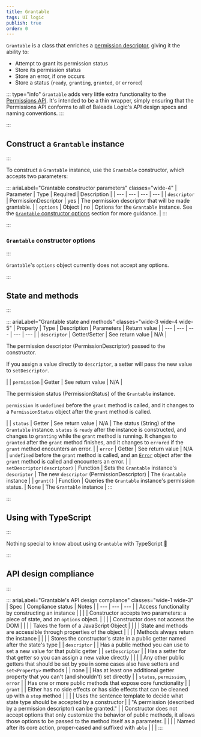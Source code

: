 ```yaml
---
title: Grantable
tags: UI logic
publish: true
order: 0
---
```


`Grantable` is a class that enriches a [permission descriptor](https://developer.mozilla.org/en-US/docs/Web/API/Permissions/query#parameters), giving it the ability to:
- Attempt to grant its permission status
- Store its permission status
- Store an error, if one occurs
- Store a status (`ready`, `granting`, `granted`, or `errored`)


::: type="info"
`Grantable` adds very little extra functionality to the [Permissions API](https://developer.mozilla.org/en-US/docs/Web/API/Permissions). It's intended to be a thin wrapper, simply ensuring that the Permissions API conforms to all of Baleada Logic's API design specs and naming conventions.
:::


:::
## Construct a `Grantable` instance
:::

To construct a `Grantable` instance, use the `Grantable` constructor, which accepts two parameters:

::: ariaLabel="Grantable constructor parameters" classes="wide-4"
| Parameter | Type | Required | Description |
| --- | --- | --- | --- |
| `descriptor` | PermissionDescriptor | yes | The permission descriptor that will be made grantable. |
| `options` | Object | no | Options for the `Grantable` instance. See the [`Grantable` constructor options](#Grantable-constructor-options) section for more guidance. |
:::


:::
### `Grantable` constructor options
:::

`Grantable`'s `options` object currently does not accept any options.


:::
## State and methods
:::

::: ariaLabel="Grantable state and methods" classes="wide-3 wide-4 wide-5"
| Property | Type | Description | Parameters | Return value |
| --- | --- | --- | --- | --- |
| `descriptor` | Getter/Setter | See return value | N/A | <p>The permission descriptor (PermissionDescriptor) passed to the constructor.</p><p>If you assign a value directly to `descriptor`, a setter will pass the new value to `setDescriptor`.</p> |
| `permission` | Getter | See return value | N/A | <p>The permission status (PermissionStatus) of the `Grantable` instance.</p><p>`permission` is `undefined` before the `grant` method is called, and it changes to a `PermissionStatus` object after the `grant` method is called.</p> |
| `status` | Getter | See return value | N/A | The status (String) of the `Grantable` instance. `status` is `ready` after the instance is constructed, and changes to `granting` while the `grant` method is running. It changes to `granted` after the `grant` method finishes, and it changes to `errored` if the `grant` method encounters an error. |
| `error` | Getter | See return value | N/A | `undefined` before the `grant` method is called, and an [`Error`](https://developer.mozilla.org/en-US/docs/Web/JavaScript/Reference/Errors) object after the `grant` method is called and encounters an error. |
| `setDescriptor(descriptor)` | Function | Sets the `Grantable` instance's `descriptor` | The new `descriptor` (PermissionDescriptor) | The `Grantable` instance |
| `grant()` | Function | Queries the `Grantable` instance's permission status. | None | The `Grantable` instance |
:::


:::
## Using with TypeScript
:::

Nothing special to know about using `Grantable` with TypeScript 🚀


:::
## API design compliance
:::

::: ariaLabel="Grantable's API design compliance"  classes="wide-1 wide-3"
| Spec | Compliance status | Notes |
| --- | --- | --- |
| Access functionality by constructing an instance | <BrandApiDesignSpecCheckmark /> |  |
| Constructor accepts two parameters: a piece of state, and an `options` object. | <BrandApiDesignSpecCheckmark /> |  |
| Constructor does not access the DOM | <BrandApiDesignSpecCheckmark /> |  |
| Takes the form of a JavaScript Object | <BrandApiDesignSpecCheckmark /> |  |
| State and methods are accessible through properties of the object | <BrandApiDesignSpecCheckmark /> |  |
| Methods always return the instance | <BrandApiDesignSpecCheckmark /> |  |
| Stores the constructor's state in a public getter named after the state's type | <BrandApiDesignSpecCheckmark /> | `descriptor`  |
| Has a public method you can use to set a new value for that public getter | <BrandApiDesignSpecCheckmark /> | `setDescriptor` |
| Has a setter for that getter so you can assign a new value directly | <BrandApiDesignSpecCheckmark /> |  |
| Any other public getters that should be set by you in some cases also have setters and `set<Property>` methods | <BrandApiDesignSpecCheckmark /> | none |
| Has at least one additional getter property that you can't (and shouldn't) set directly | <BrandApiDesignSpecCheckmark /> | `status`, `permission`, `error` |
| Has one or more public methods that expose core functionality | <BrandApiDesignSpecCheckmark /> | `grant` |
| Either has no side effects or has side effects that can be cleaned up with a `stop` method | <BrandApiDesignSpecCheckmark /> |  |
| Uses the sentence template to decide what state type should be accepted by a constructor | <BrandApiDesignSpecCheckmark /> | "A permission (described by a permission descriptor) can be granted." |
| Constructor does not accept options that only customize the behavior of public methods, it allows those options to be passed to the method itself as a parameter. | <BrandApiDesignSpecCheckmark /> | |
| Named after its core action, proper-cased and suffixed with `able` | <BrandApiDesignSpecCheckmark /> | |
:::
